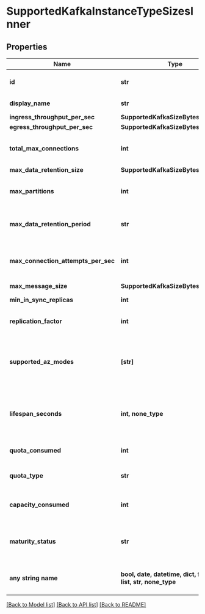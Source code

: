 # SupportedKafkaInstanceTypeSizesInner


## Properties
Name | Type | Description | Notes
------------ | ------------- | ------------- | -------------
**id** | **str** | Unique identifier of this Kafka instance size. | [optional] 
**display_name** | **str** | Display name of this Kafka instance size. | [optional] 
**ingress_throughput_per_sec** | **SupportedKafkaSizeBytesValueItem** |  | [optional] 
**egress_throughput_per_sec** | **SupportedKafkaSizeBytesValueItem** |  | [optional] 
**total_max_connections** | **int** | Maximum amount of total connections available to this Kafka instance size. | [optional] 
**max_data_retention_size** | **SupportedKafkaSizeBytesValueItem** |  | [optional] 
**max_partitions** | **int** | Maximum amount of total partitions available to this Kafka instance size. | [optional] 
**max_data_retention_period** | **str** | Maximum data retention period available to this Kafka instance size. | [optional] 
**max_connection_attempts_per_sec** | **int** | Maximium connection attempts per second available to this Kafka instance size. | [optional] 
**max_message_size** | **SupportedKafkaSizeBytesValueItem** |  | [optional] 
**min_in_sync_replicas** | **int** | Minimum number of in-sync replicas. | [optional] 
**replication_factor** | **int** | Replication factor available to this Kafka instance size. | [optional] 
**supported_az_modes** | **[str]** | List of Availability Zone modes that this Kafka instance size supports. The possible values are \&quot;single\&quot;, \&quot;multi\&quot;. | [optional] 
**lifespan_seconds** | **int, none_type** | The limit lifespan of the kafka instance in seconds. If not specified then the instance never expires. | [optional] 
**quota_consumed** | **int** | Quota consumed by this Kafka instance size. | [optional] 
**quota_type** | **str** | Quota type used by this Kafka instance size. | [optional] 
**capacity_consumed** | **int** | Data plane cluster capacity consumed by this Kafka instance size. | [optional] 
**maturity_status** | **str** | Maturity level of the size. Can be \&quot;stable\&quot; or \&quot;preview\&quot;. | [optional] 
**any string name** | **bool, date, datetime, dict, float, int, list, str, none_type** | any string name can be used but the value must be the correct type | [optional]

[[Back to Model list]](../README.md#documentation-for-models) [[Back to API list]](../README.md#documentation-for-api-endpoints) [[Back to README]](../README.md)


